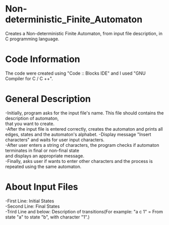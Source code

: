 # Non-deterministic_Finite_Automaton

 Creates a Non-deterministic Finite Automaton, from input file description, in C programming language.

# Code Information

 The code were created using "Code :: Blocks IDE" and I used "GNU Compiler for C / C ++".

# General Description

 -Initially, program asks for the input file's name. This file should contains the description of automaton,                                  
  that you want to create.                                                                                   
 -After the input file is entered correctly, creates the automaton and prints all edges, states and the automaton's alphabet.
 -Display message "Insert characters" and waits for user input characters.                                                   
 -After user enters a string of characters, the program checks if automaton terminates in final or non-final state           
  and displays an appropriate message.                                                                                   
 -Finally, asks user if wants to enter other characters and the process is repeated using the same automaton.

# About Input Files

 -First Line: Initial States                                                                                               
 -Second Line: Final States                                                                                                 
 -Trird Line and below: Description of transitions(For example: "a c 1" = From state "a" to state "b", with character "1".)              
